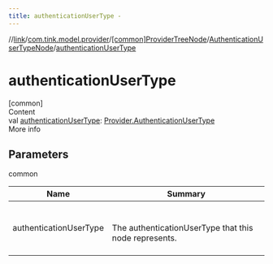 ```yaml
---
title: authenticationUserType -
---
```

//[link](../../../index.md)/[com.tink.model.provider](../../index.md)/[[common]ProviderTreeNode](../index.md)/[AuthenticationUserTypeNode](index.md)/[authenticationUserType](authentication-user-type.md)



# authenticationUserType  
[common]  
Content  
val [authenticationUserType](authentication-user-type.md): [Provider.AuthenticationUserType](../../[common]-provider/-authentication-user-type/index.md)  
More info  


## Parameters  
  
common  
  
|  Name|  Summary| 
|---|---|
| <a name="com.tink.model.provider/ProviderTreeNode.AuthenticationUserTypeNode/authenticationUserType/#/PointingToDeclaration/"></a>authenticationUserType| <a name="com.tink.model.provider/ProviderTreeNode.AuthenticationUserTypeNode/authenticationUserType/#/PointingToDeclaration/"></a><br><br>The authenticationUserType that this node represents.<br><br>
  
  



